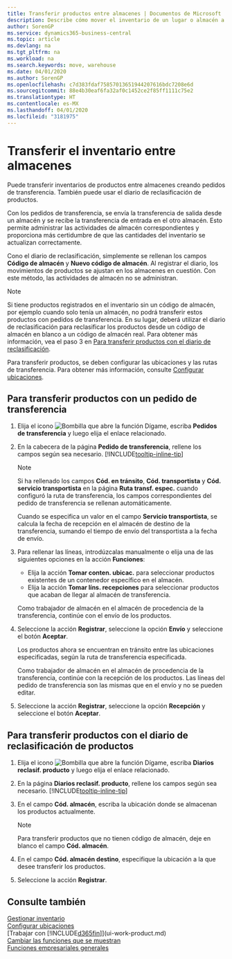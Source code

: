 ```yaml
---
title: Transferir productos entre almacenes | Documentos de Microsoft
description: Describe cómo mover el inventario de un lugar o almacén a otro con el diario de reclasificación o con pedidos de transferencia.
author: SorenGP
ms.service: dynamics365-business-central
ms.topic: article
ms.devlang: na
ms.tgt_pltfrm: na
ms.workload: na
ms.search.keywords: move, warehouse
ms.date: 04/01/2020
ms.author: SorenGP
ms.openlocfilehash: c7d383fdaf75857013651944207616bdc7208e6d
ms.sourcegitcommit: 88e4b30eaf6fa32af0c1452ce2f85ff1111c75e2
ms.translationtype: HT
ms.contentlocale: es-MX
ms.lasthandoff: 04/01/2020
ms.locfileid: "3181975"
---
```

# <a name="transfer-inventory-between-locations"></a>Transferir el inventario entre almacenes
Puede transferir inventarios de productos entre almacenes creando pedidos de transferencia. También puede usar el diario de reclasificación de productos.

Con los pedidos de transferencia, se envía la transferencia de salida desde un almacén y se recibe la transferencia de entrada en el otro almacén. Esto permite administrar las actividades de almacén correspondientes y proporciona más certidumbre de que las cantidades del inventario se actualizan correctamente.

Cono el diario de reclasificación, simplemente se rellenan los campos **Código de almacén** y **Nuevo código de almacén**. Al registrar el diario, los movimientos de productos se ajustan en los almacenes en cuestión. Con este método, las actividades de almacén no se administran.

> [!NOTE]  
>   Si tiene productos registrados en el inventario sin un código de almacén, por ejemplo cuando solo tenía un almacén, no podrá transferir estos productos con pedidos de transferencia. En su lugar, deberá utilizar el diario de reclasificación para reclasificar los productos desde un código de almacén en blanco a un código de almacén real.  Para obtener más información, vea el paso 3 en [Para transferir productos con el diario de reclasificación](inventory-how-transfer-between-locations.md#to-transfer-items-with-the-item-reclassification-journal).

Para transferir productos, se deben configurar las ubicaciones y las rutas de transferencia. Para obtener más información, consulte [Configurar ubicaciones](inventory-how-setup-locations.md).

## <a name="to-transfer-items-with-a-transfer-order"></a>Para transferir productos con un pedido de transferencia
1. Elija el icono ![Bombilla que abre la función Dígame](media/ui-search/search_small.png "Dígame qué desea hacer"), escriba **Pedidos de transferencia** y luego elija el enlace relacionado.
2. En la cabecera de la página **Pedido de transferencia**, rellene los campos según sea necesario. [!INCLUDE[tooltip-inline-tip](includes/tooltip-inline-tip_md.md)]

    > [!NOTE]  
    >   Si ha rellenado los campos **Cód. en tránsito**, **Cód. transportista** y **Cód. servicio transportista** en la página **Ruta transf. espec.** cuando configuró la ruta de transferencia, los campos correspondientes del pedido de transferencia se rellenan automáticamente.

    Cuando se especifica un valor en el campo **Servicio transportista**, se calcula la fecha de recepción en el almacén de destino de la transferencia, sumando el tiempo de envío del transportista a la fecha de envío.

3. Para rellenar las líneas, introdúzcalas manualmente o elija una de las siguientes opciones en la acción **Funciones**:
    - Elija la acción **Tomar conten. ubicac.** para seleccionar productos existentes de un contenedor específico en el almacén.
    - Elija la acción **Tomar líns. recepciones** para seleccionar productos que acaban de llegar al almacén de transferencia.   

    Como trabajador de almacén en el almacén de procedencia de la transferencia, continúe con el envío de los productos.
4. Seleccione la acción **Registrar**, seleccione la opción **Envío** y seleccione el botón **Aceptar**.

    Los productos ahora se encuentran en tránsito entre las ubicaciones especificadas, según la ruta de transferencia especificada.

    Como trabajador de almacén en el almacén de procedencia de la transferencia, continúe con la recepción de los productos. Las líneas del pedido de transferencia son las mismas que en el envío y no se pueden editar.
5. Seleccione la acción **Registrar**, seleccione la opción **Recepción** y seleccione el botón **Aceptar**.

## <a name="to-transfer-items-with-the-item-reclassification-journal"></a>Para transferir productos con el diario de reclasificación de productos
1. Elija el icono ![Bombilla que abre la función Dígame](media/ui-search/search_small.png "Dígame qué desea hacer"), escriba **Diarios reclasif. producto** y luego elija el enlace relacionado.
2. En la página **Diarios reclasif. producto**, rellene los campos según sea necesario. [!INCLUDE[tooltip-inline-tip](includes/tooltip-inline-tip_md.md)]
3. En el campo **Cód. almacén**, escriba la ubicación donde se almacenan los productos actualmente.

    > [!NOTE]  
    >   Para transferir productos que no tienen código de almacén, deje en blanco el campo **Cód. almacén**.
4. En el campo **Cód. almacén destino**, especifique la ubicación a la que desee transferir los productos.
5. Seleccione la acción **Registrar**.

## <a name="see-also"></a>Consulte también
[Gestionar inventario](inventory-manage-inventory.md)  
[Configurar ubicaciones](inventory-how-setup-locations.md)  
[Trabajar con [!INCLUDE[d365fin](includes/d365fin_md.md)]](ui-work-product.md)  
[Cambiar las funciones que se muestran](ui-experiences.md)  
[Funciones empresariales generales](ui-across-business-areas.md)
